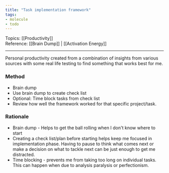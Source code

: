 ```yaml
---
title: "Task implementation framework"
tags:
- molecule
- todo
---
```

Topics: [[Productivity]]  
Reference: [[Brain Dump]] | [[Activation Energy]]  

---
Personal productivity created from a combination of insights from various sources with some real life testing to find something that works best for me.

### Method
- Brain dump
- Use brain dump to create check list
- Optional: Time block tasks from check list
- Review how well the framework worked for that specific project/task.

### Rationale
- Brain dump - Helps to get the ball rolling when I don't know where to start
- Creating a check list/plan before starting helps keep me focused in implementation phase. Having to pause to think what comes next or make a decision on what to tackle next can be just enough to get me distracted.
- Time blocking - prevents me from taking too long on individual tasks. This can happen when due to analysis paralysis or perfectionism.


